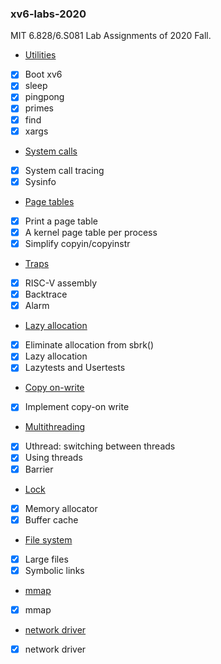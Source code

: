 ### xv6-labs-2020

MIT 6.828/6.S081 Lab Assignments of 2020 Fall.

- [Utilities](https://pdos.csail.mit.edu/6.828/2020/labs/util.html)
- [x] Boot xv6
- [x] sleep
- [x] pingpong
- [x] primes
- [x] find
- [x] xargs
- [System calls](https://pdos.csail.mit.edu/6.828/2020/labs/syscall.html)
- [x] System call tracing
- [x] Sysinfo
- [Page tables](https://pdos.csail.mit.edu/6.828/2020/labs/pgtbl.html)
- [x] Print a page table
- [x] A kernel page table per process
- [x] Simplify copyin/copyinstr
- [Traps](https://pdos.csail.mit.edu/6.828/2020/labs/traps.html)
- [x] RISC-V assembly
- [x] Backtrace
- [x] Alarm
- [Lazy allocation](https://pdos.csail.mit.edu/6.828/2020/labs/lazy.html)
- [x] Eliminate allocation from sbrk()
- [x] Lazy allocation
- [x] Lazytests and Usertests
- [Copy on-write](https://pdos.csail.mit.edu/6.828/2020/labs/cow.html)
- [x] Implement copy-on write
- [Multithreading](https://pdos.csail.mit.edu/6.828/2020/labs/thread.html)
- [x] Uthread: switching between threads
- [x] Using threads
- [x] Barrier
- [Lock](https://pdos.csail.mit.edu/6.828/2020/labs/lock.html)
- [x] Memory allocator
- [x] Buffer cache
- [File system](https://pdos.csail.mit.edu/6.828/2020/labs/fs.html)
- [x] Large files
- [x] Symbolic links
- [mmap](https://pdos.csail.mit.edu/6.828/2020/labs/mmap.html)
- [x] mmap
- [network driver](https://pdos.csail.mit.edu/6.828/2020/labs/net.html)
- [x] network driver
